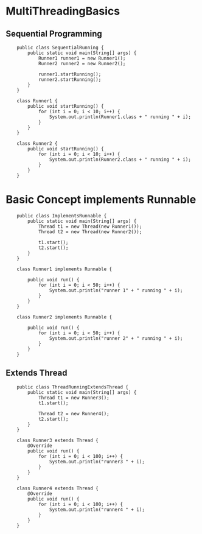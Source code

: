 # MultiThreadingBasics

## Sequential Programming

        public class SequentialRunning {
            public static void main(String[] args) {
                Runner1 runner1 = new Runner1();
                Runner2 runner2 = new Runner2();
        
                runner1.startRunning();
                runner2.startRunning();
            }
        }
        
        class Runner1 {
            public void startRunning() {
                for (int i = 0; i < 10; i++) {
                    System.out.println(Runner1.class + " running " + i);
                }
            }
        }
        
        class Runner2 {
            public void startRunning() {
                for (int i = 0; i < 10; i++) {
                    System.out.println(Runner2.class + " running " + i);
                }
            }
        }

# Basic Concept implements Runnable

        public class ImplementsRunnable {
            public static void main(String[] args) {
                Thread t1 = new Thread(new Runner1());
                Thread t2 = new Thread(new Runner2());
        
                t1.start();
                t2.start();
            }
        }
        
        class Runner1 implements Runnable {
        
            public void run() {
                for (int i = 0; i < 50; i++) {
                    System.out.println("runner 1" + " running " + i);
                }
            }
        }
        
        class Runner2 implements Runnable {
        
            public void run() {
                for (int i = 0; i < 50; i++) {
                    System.out.println("runner 2" + " running " + i);
                }
            }
        }

## Extends Thread

        public class ThreadRunningExtendsThread {
            public static void main(String[] args) {
                Thread t1 = new Runner3();
                t1.start();
        
                Thread t2 = new Runner4();
                t2.start();
            }
        }
        
        class Runner3 extends Thread {
            @Override
            public void run() {
                for (int i = 0; i < 100; i++) {
                    System.out.println("runner3 " + i);
                }
            }
        }
        
        class Runner4 extends Thread {
            @Override
            public void run() {
                for (int i = 0; i < 100; i++) {
                    System.out.println("runner4 " + i);
                }
            }
        }